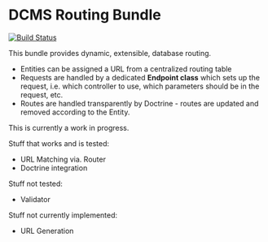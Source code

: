 DCMS Routing Bundle
===================

[![Build Status](https://secure.travis-ci.org/dantleech/DCMSRoutingBundle.png)](http://travis-ci.org/dantleech/DCMSRoutingBundle)

This bundle provides dynamic, extensible, database routing.

 * Entities can be assigned a URL from a centralized routing table
 * Requests are handled by a dedicated **Endpoint class** which sets up the request, i.e. which controller to use, which parameters should be in the request, etc.
 * Routes are handled transparently by Doctrine - routes are updated and removed according to the Entity.

This is currently a work in progress.

Stuff that works and is tested:

 * URL Matching via. Router
 * Doctrine integration

Stuff not tested:

 * Validator

Stuff not currently implemented:

 * URL Generation

